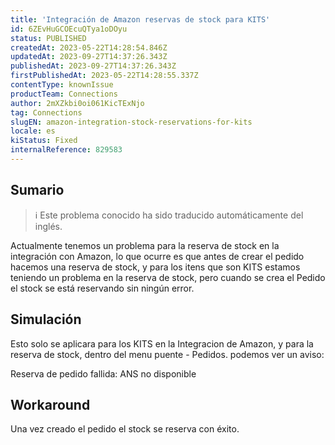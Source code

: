 ```yaml
---
title: 'Integración de Amazon reservas de stock para KITS'
id: 6ZEvHuGCOEcuQTya1oDOyu
status: PUBLISHED
createdAt: 2023-05-22T14:28:54.846Z
updatedAt: 2023-09-27T14:37:26.343Z
publishedAt: 2023-09-27T14:37:26.343Z
firstPublishedAt: 2023-05-22T14:28:55.337Z
contentType: knownIssue
productTeam: Connections
author: 2mXZkbi0oi061KicTExNjo
tag: Connections
slugEN: amazon-integration-stock-reservations-for-kits
locale: es
kiStatus: Fixed
internalReference: 829583
---
```


## Sumario

>ℹ️ Este problema conocido ha sido traducido automáticamente del inglés.



Actualmente tenemos un problema para la reserva de stock en la integración con Amazon, lo que ocurre es que antes de crear el pedido hacemos una reserva de stock, y para los itens que son KITS estamos teniendo un problema en la reserva de stock, pero cuando se crea el Pedido el stock se está reservando sin ningún error.


##

## Simulación



Esto solo se aplicara para los KITS en la Integracion de Amazon, y para la reserva de stock, dentro del menu puente - Pedidos. podemos ver un aviso:

Reserva de pedido fallida: ANS no disponible



## Workaround



Una vez creado el pedido el stock se reserva con éxito.





